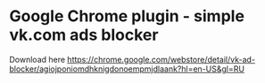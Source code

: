 # Google Chrome plugin - simple vk.com ads blocker

Download here https://chrome.google.com/webstore/detail/vk-ad-blocker/agiojponiomdhknigdonoempmjdlaank?hl=en-US&gl=RU
